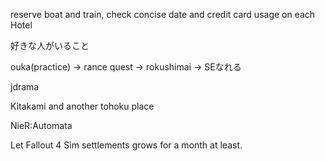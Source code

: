 reserve boat and train, check concise date and credit card usage on each Hotel

好きな人がいること

ouka(practice) -> rance quest -> rokushimai -> SEなれる

jdrama

Kitakami and another tohoku place

NieR:Automata

Let Fallout 4 Sim settlements grows for a month at least.
